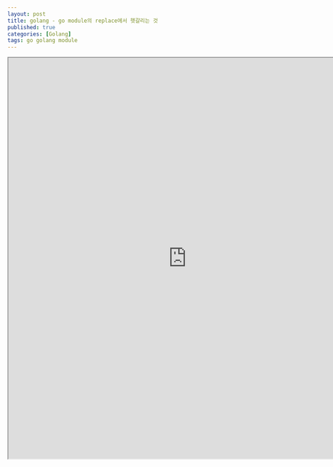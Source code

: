 ```yaml
---
layout: post
title: golang - go module의 replace에서 헷갈리는 것
published: true
categories: [Golang]
tags: go golang module
---
```

<iframe width="800" height="900" src="https://docs.google.com/document/d/e/2PACX-1vQMM6vptJxeE-3pj-AdPzDLCvoZ8Y4hf9sNZGf8ullKMKeQN6vEnYNzHGGit0--Q7TfxfM0I6CaMFY3/pub?embedded=true"></iframe>    
  